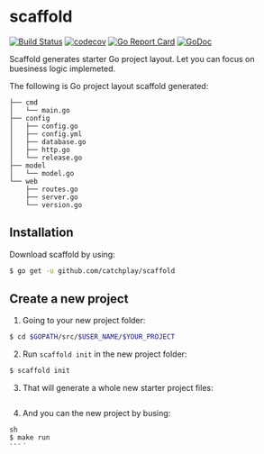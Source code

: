 # scaffold

[![Build Status](https://travis-ci.org/catchplay/scaffold.svg)](https://travis-ci.org/catchplay/scaffold)
[![codecov](https://codecov.io/gh/catchplay/scaffold/branch/master/graph/badge.svg)](https://codecov.io/gh/catchplay/scaffold)
[![Go Report Card](https://goreportcard.com/badge/github.com/catchplay/scaffold)](https://goreportcard.com/report/github.com/catchplay/scaffold)
[![GoDoc](https://godoc.org/github.com/catchplay/scaffold?status.svg)](https://godoc.org/github.com/catchplay/scaffold)

Scaffold generates starter Go project layout. Let you can focus on  buesiness logic implemeted. 

The following is Go project layout scaffold generated:

```
├── cmd
│   └── main.go
├── config
│   ├── config.go
│   ├── config.yml
│   ├── database.go
│   ├── http.go
│   └── release.go
├── model
│   └── model.go
└── web
    ├── routes.go
    ├── server.go
    └── version.go
```

## Installation

 Download scaffold by using:
```sh
$ go get -u github.com/catchplay/scaffold
```

## Create a new project

1. Going to your new project folder:
```sh
$ cd $GOPATH/src/$USER_NAME/$YOUR_PROJECT
```

2. Run `scaffold init` in the new project folder:

```sh
$ scaffold init
```

3. That will generate a whole new starter project files:

```

```

4. And you can the new project by busing:
```
sh
$ make run 
```｀